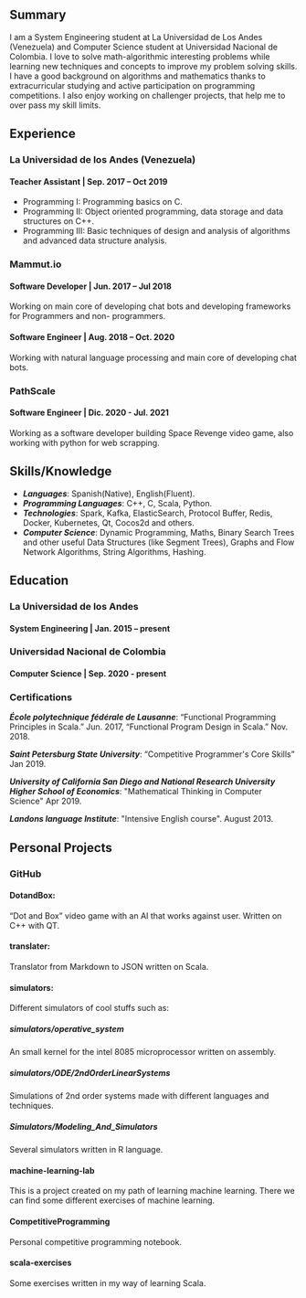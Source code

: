 ## Summary
I am a System Engineering student at La Universidad de Los Andes (Venezuela) and Computer Science student at Universidad
Nacional de Colombia. I love to solve math-algorithmic interesting problems while learning new techniques and
concepts to improve my problem solving skills. I have a good background on algorithms and mathematics thanks to
extracurricular studying and active participation on programming competitions. I also enjoy working on challenger projects, 
that help me to over pass my skill limits.

## Experience
### La Universidad de los Andes (Venezuela)
#### Teacher Assistant | Sep. 2017 – Oct 2019
* Programming I: Programming basics on C.
* Programming II: Object oriented programming, data storage and data structures on C++.
* Programming III: Basic techniques of design and analysis of algorithms and advanced data structure analysis.

### Mammut.io
#### Software Developer | Jun. 2017 – Jul 2018
Working on main core of developing chat bots and developing frameworks for Programmers and non-
programmers.
#### Software Engineer | Aug. 2018 – Oct. 2020
Working with natural language processing and main core of developing chat bots.

### PathScale
#### Software Engineer | Dic. 2020 - Jul. 2021
Working as a software developer building Space Revenge video game, also working with python for web scrapping.

## Skills/Knowledge
* ***Languages***: Spanish(Native), English(Fluent).
* ***Programming Languages***: C++, C, Scala, Python.
* ***Technologies***: Spark, Kafka, ElasticSearch, Protocol Buffer, Redis, Docker, Kubernetes, Qt, Cocos2d and others.
* ***Computer Science***: Dynamic Programming, Maths, Binary Search Trees and other useful Data Structures (like Segment Trees), Graphs and Flow Network Algorithms, String Algorithms, Hashing.

## Education
### La Universidad de los Andes
#### System Engineering | Jan. 2015 – present
### Universidad Nacional de Colombia
#### Computer Science | Sep. 2020 - present

### Certifications
***École polytechnique fédérale de Lausanne***: “Functional Programming Principles in Scala.” Jun. 2017, “Functional Program Design in Scala.” Nov. 2018. 

***Saint Petersburg State University***:
“Competitive Programmer's Core Skills” Jan 2019.

***University of California San Diego and National Research University Higher School of Economics***:
"Mathematical Thinking in Computer Science" Apr 2019.

***Landons language Institute***: "Intensive English course". August 2013.

## Personal Projects
### GitHub
#### DotandBox:
“Dot and Box” video game with an AI that works against user. Written on C++ with QT.
#### translater:
Translator from Markdown to JSON written on Scala.
#### simulators:
Different simulators of cool stuffs such as:
##### simulators/operative_system
An small kernel for the intel 8085 microprocessor written on assembly.
##### simulators/ODE/2ndOrderLinearSystems
Simulations of 2nd order systems made with different languages and techniques.
##### Simulators/Modeling_And_Simulators
Several simulators written in R language.
#### machine-learning-lab
This is a project created on my path of learning machine learning. There we can find some different exercises 
of machine learning.
#### CompetitiveProgramming
Personal competitive programming notebook.
#### scala-exercises
Some exercises written in my way of learning Scala.